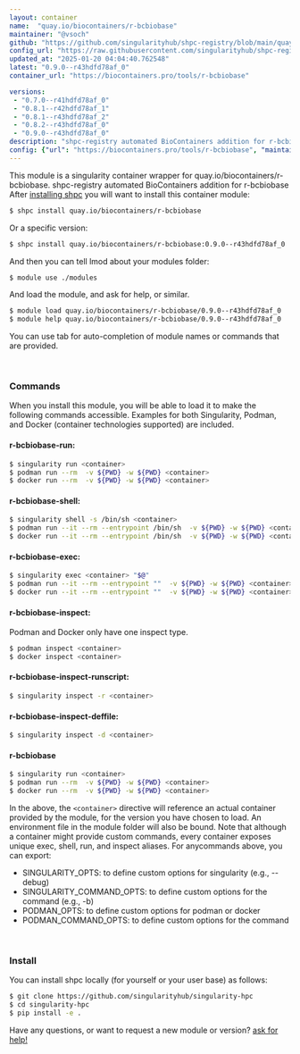 ```yaml
---
layout: container
name:  "quay.io/biocontainers/r-bcbiobase"
maintainer: "@vsoch"
github: "https://github.com/singularityhub/shpc-registry/blob/main/quay.io/biocontainers/r-bcbiobase/container.yaml"
config_url: "https://raw.githubusercontent.com/singularityhub/shpc-registry/main/quay.io/biocontainers/r-bcbiobase/container.yaml"
updated_at: "2025-01-20 04:04:40.762548"
latest: "0.9.0--r43hdfd78af_0"
container_url: "https://biocontainers.pro/tools/r-bcbiobase"

versions:
 - "0.7.0--r41hdfd78af_0"
 - "0.8.1--r42hdfd78af_1"
 - "0.8.1--r43hdfd78af_2"
 - "0.8.2--r43hdfd78af_0"
 - "0.9.0--r43hdfd78af_0"
description: "shpc-registry automated BioContainers addition for r-bcbiobase"
config: {"url": "https://biocontainers.pro/tools/r-bcbiobase", "maintainer": "@vsoch", "description": "shpc-registry automated BioContainers addition for r-bcbiobase", "latest": {"0.9.0--r43hdfd78af_0": "sha256:b87fa6a491430931a72ac4df67d3e30de9f67642a00d15271f336c3ec78ff8bd"}, "tags": {"0.7.0--r41hdfd78af_0": "sha256:3761c429d7dcb4ccec936dba50465eacab01281cb0efa98826791784897c53b3", "0.8.1--r42hdfd78af_1": "sha256:8b43644670f137d6113ddd3cbd56cf54d17b95b9085cacada0732737f528ceb2", "0.8.1--r43hdfd78af_2": "sha256:883dc301349138cd7c25290fb2112a0ef3323077f98a5bbca0a4dca692bcb3f2", "0.8.2--r43hdfd78af_0": "sha256:cba61e5e18cd81d4b90de076b97e4e8da38ec69975d71037d30ed6235fee97ad", "0.9.0--r43hdfd78af_0": "sha256:b87fa6a491430931a72ac4df67d3e30de9f67642a00d15271f336c3ec78ff8bd"}, "docker": "quay.io/biocontainers/r-bcbiobase"}
---
```


This module is a singularity container wrapper for quay.io/biocontainers/r-bcbiobase.
shpc-registry automated BioContainers addition for r-bcbiobase
After [installing shpc](#install) you will want to install this container module:


```bash
$ shpc install quay.io/biocontainers/r-bcbiobase
```

Or a specific version:

```bash
$ shpc install quay.io/biocontainers/r-bcbiobase:0.9.0--r43hdfd78af_0
```

And then you can tell lmod about your modules folder:

```bash
$ module use ./modules
```

And load the module, and ask for help, or similar.

```bash
$ module load quay.io/biocontainers/r-bcbiobase/0.9.0--r43hdfd78af_0
$ module help quay.io/biocontainers/r-bcbiobase/0.9.0--r43hdfd78af_0
```

You can use tab for auto-completion of module names or commands that are provided.

<br>

### Commands

When you install this module, you will be able to load it to make the following commands accessible.
Examples for both Singularity, Podman, and Docker (container technologies supported) are included.

#### r-bcbiobase-run:

```bash
$ singularity run <container>
$ podman run --rm  -v ${PWD} -w ${PWD} <container>
$ docker run --rm  -v ${PWD} -w ${PWD} <container>
```

#### r-bcbiobase-shell:

```bash
$ singularity shell -s /bin/sh <container>
$ podman run --it --rm --entrypoint /bin/sh  -v ${PWD} -w ${PWD} <container>
$ docker run --it --rm --entrypoint /bin/sh  -v ${PWD} -w ${PWD} <container>
```

#### r-bcbiobase-exec:

```bash
$ singularity exec <container> "$@"
$ podman run --it --rm --entrypoint ""  -v ${PWD} -w ${PWD} <container> "$@"
$ docker run --it --rm --entrypoint ""  -v ${PWD} -w ${PWD} <container> "$@"
```

#### r-bcbiobase-inspect:

Podman and Docker only have one inspect type.

```bash
$ podman inspect <container>
$ docker inspect <container>
```

#### r-bcbiobase-inspect-runscript:

```bash
$ singularity inspect -r <container>
```

#### r-bcbiobase-inspect-deffile:

```bash
$ singularity inspect -d <container>
```



#### r-bcbiobase

```bash
$ singularity run <container>
$ podman run --rm  -v ${PWD} -w ${PWD} <container>
$ docker run --rm  -v ${PWD} -w ${PWD} <container>
```


In the above, the `<container>` directive will reference an actual container provided
by the module, for the version you have chosen to load. An environment file in the
module folder will also be bound. Note that although a container
might provide custom commands, every container exposes unique exec, shell, run, and
inspect aliases. For anycommands above, you can export:

 - SINGULARITY_OPTS: to define custom options for singularity (e.g., --debug)
 - SINGULARITY_COMMAND_OPTS: to define custom options for the command (e.g., -b)
 - PODMAN_OPTS: to define custom options for podman or docker
 - PODMAN_COMMAND_OPTS: to define custom options for the command

<br>

### Install

You can install shpc locally (for yourself or your user base) as follows:

```bash
$ git clone https://github.com/singularityhub/singularity-hpc
$ cd singularity-hpc
$ pip install -e .
```

Have any questions, or want to request a new module or version? [ask for help!](https://github.com/singularityhub/singularity-hpc/issues)